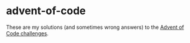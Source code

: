 # advent-of-code

These are my solutions (and sometimes wrong answers) to the [Advent of Code challenges](https://adventofcode.com).
